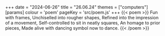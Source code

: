 +++
date = "2024-06-26"
title = "26.06.24"
themes = ["computers"]
[params]
  colour = 'poem'
  pageKey = 'src/poem.js'
+++
{{< poem >}}
Fun with frames,
Unchiselled into rougher shapes,
Refined into the impression of a movement,
Self-controlled to sit in neatly squares,
An homage to prior pieces,
Made alive with dancing symbol now to dance.
{{< /poem >}}